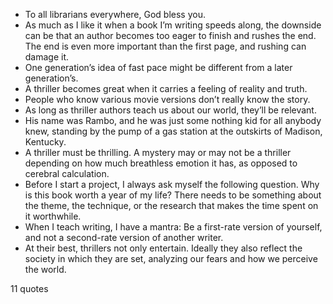  - To all librarians everywhere, God bless you.
 - As much as I like it when a book I’m writing speeds along, the downside can be that an author becomes too eager to finish and rushes the end. The end is even more important than the first page, and rushing can damage it.
 - One generation’s idea of fast pace might be different from a later generation’s.
 - A thriller becomes great when it carries a feeling of reality and truth.
 - People who know various movie versions don’t really know the story.
 - As long as thriller authors teach us about our world, they’ll be relevant.
 - His name was Rambo, and he was just some nothing kid for all anybody knew, standing by the pump of a gas station at the outskirts of Madison, Kentucky.
 - A thriller must be thrilling. A mystery may or may not be a thriller depending on how much breathless emotion it has, as opposed to cerebral calculation.
 - Before I start a project, I always ask myself the following question. Why is this book worth a year of my life? There needs to be something about the theme, the technique, or the research that makes the time spent on it worthwhile.
 - When I teach writing, I have a mantra: Be a first-rate version of yourself, and not a second-rate version of another writer.
 - At their best, thrillers not only entertain. Ideally they also reflect the society in which they are set, analyzing our fears and how we perceive the world.

11 quotes